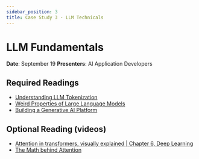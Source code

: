 ```yaml
---
sidebar_position: 3
title: Case Study 3 - LLM Technicals
---
```


# LLM Fundamentals

**Date**: September 19
**Presenters**: AI Application Developers

## Required Readings

- [Understanding LLM Tokenization](https://christophergs.com/blog/understanding-llm-tokenization)
- [Weird Properties of Large Language Models](https://moreisdifferent.blog/p/weird-properties-of-large-language)
- [Building a Generative AI Platform](https://huyenchip.com/2024/07/25/genai-platform.html)

## Optional Reading (videos)

- [Attention in transformers, visually explained | Chapter 6, Deep Learning](https://www.youtube.com/watch?v=eMlx5fFNoYc)
- [The Math behind Attention](https://www.youtube.com/watch?v=UPtG_38Oq8o)
